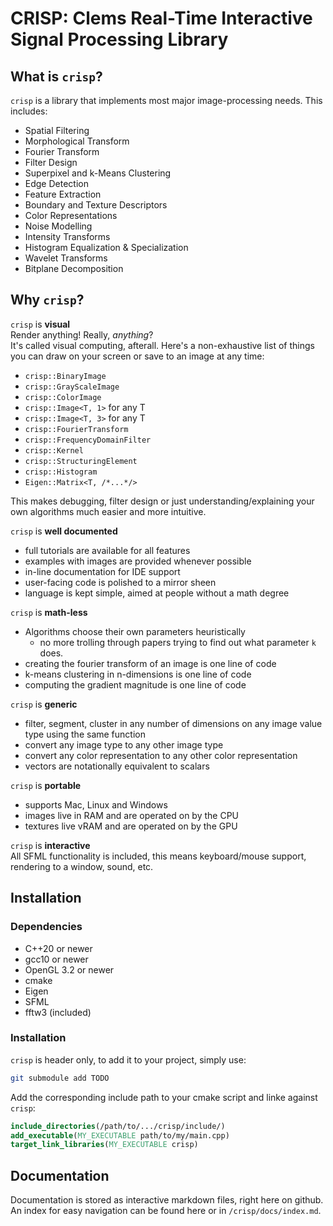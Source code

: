 # CRISP: Clems Real-Time Interactive Signal Processing Library

## What is `crisp`?
`crisp` is a library that implements most major image-processing needs. This includes:
+ Spatial Filtering
+ Morphological Transform
+ Fourier Transform
+ Filter Design
+ Superpixel and k-Means Clustering
+ Edge Detection
+ Feature Extraction
+ Boundary and Texture Descriptors
+ Color Representations
+ Noise Modelling
+ Intensity Transforms
+ Histogram Equalization & Specialization
+ Wavelet Transforms
+ Bitplane Decomposition

## Why `crisp`?

`crisp` is **visual**<br>
Render anything! Really, *anything*? <br>
It's called visual computing, afterall. Here's a non-exhaustive list of things you can draw on your screen or save to an image at any time:

+ `crisp::BinaryImage`
+ `crisp::GrayScaleImage`
+ `crisp::ColorImage`
+ `crisp::Image<T, 1>` for any T
+ `crisp::Image<T, 3>` for any T
+ `crisp::FourierTransform`
+ `crisp::FrequencyDomainFilter`
+ `crisp::Kernel`
+ `crisp::StructuringElement`
+ `crisp::Histogram`
+ `Eigen::Matrix<T, /*...*/>`

This makes debugging, filter design or just understanding/explaining your own algorithms much easier and more intuitive.

`crisp` is **well documented**<br>
+ full tutorials are available for all features
+ examples with images are provided whenever possible
+ in-line documentation for IDE support
+ user-facing code is polished to a mirror sheen
+ language is kept simple, aimed at people without a math degree

`crisp` is **math-less**<br>
+ Algorithms choose their own parameters heuristically
    - no more trolling through papers trying to find out what parameter `k` does.<br>
+ creating the fourier transform of an image is one line of code 
+ k-means clustering in n-dimensions is one line of code
+ computing the gradient magnitude is one line of code

`crisp` is **generic**
+ filter, segment, cluster in any number of dimensions on any image value type using the same function
+ convert any image type to any other image type
+ convert any color representation to any other color representation
+ vectors are notationally equivalent to scalars

`crisp` is **portable**<br>
+ supports Mac, Linux and Windows
+ images live in RAM and are operated on by the CPU
+ textures live vRAM and are operated on by the GPU

`crisp` is **interactive**<br>
All SFML functionality is included, this means keyboard/mouse support, rendering to a window, sound, etc.

## Installation
### Dependencies
+ C++20 or newer
+ gcc10 or newer 
+ OpenGL 3.2 or newer
+ cmake
+ Eigen
+ SFML
+ fftw3 (included)

### Installation
`crisp` is header only, to add it to your project, simply use:

```bash
git submodule add TODO
```

Add the corresponding include path to your cmake script and linke against `crisp`:
```cmake
include_directories(/path/to/.../crisp/include/)
add_executable(MY_EXECUTABLE path/to/my/main.cpp)
target_link_libraries(MY_EXECUTABLE crisp)
```
## Documentation

Documentation is stored as interactive markdown files, right here on github. An index for easy navigation can be found here or in `/crisp/docs/index.md`.






